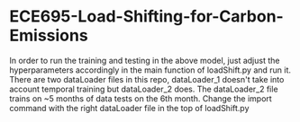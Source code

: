 # ECE695-Load-Shifting-for-Carbon-Emissions
In order to run the training and testing in the above model, just adjust the hyperparameters accordingly in the main function of loadShift.py and run it.
There are two dataLoader files in this repo, dataLoader_1 doesn't take into account temporal training but dataLoader_2 does. The dataLoader_2 file trains on ~5 months of data tests on the 6th month. Change the import command with the right dataLoader file in the top of loadShift.py  
